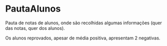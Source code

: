 # PautaAlunos
Pauta de notas de alunos, onde são recolhidas algumas informações (quer das notas, quer dos alunos).

Os alunos reprovados, apesar de média positiva, apresentam 2 negativas.
